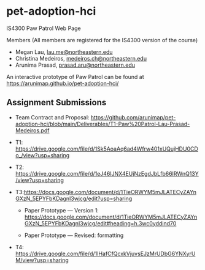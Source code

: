 # pet-adoption-hci
IS4300 Paw Patrol Web Page

Members (All members are registered for the IS4300 version of the course)
- Megan Lau, lau.me@northeastern.edu
- Christina Medeiros, medeiros.ch@northeastern.edu
- Arunima Prasad, prasad.aru@northeastern.edu

An interactive prototype of Paw Patrol can be found at https://arunimap.github.io/pet-adoption-hci/

## Assignment Submissions
- Team Contract and Proposal: https://github.com/arunimap/pet-adoption-hci/blob/main/Deliverables/T1-Paw%20Patrol-Lau-Prasad-Medeiros.pdf

- T1: https://drive.google.com/file/d/1Sk5AoaAq6ad4Wfrw401xUQujHDU0CDo_/view?usp=sharing

- T2: https://drive.google.com/file/d/1eJ46IJNX4EUjNzEgdJbLfb66IRWnQ13Y/view?usp=sharing

- T3:https://docs.google.com/document/d/1TieORWYM5mJLATECyZAYnGXzN_5EPYFbKDagnI3wjcg/edit?usp=sharing

    - Paper Prototype — Version 1: https://docs.google.com/document/d/1TieORWYM5mJLATECyZAYnGXzN_5EPYFbKDagnI3wjcg/edit#heading=h.3wc0yddind70

    - Paper Prototype — Revised: formatting

- T4: https://drive.google.com/file/d/1IHafCfQcxkVjuvsEJzMrUDbG6YNXyrUM/view?usp=sharing
